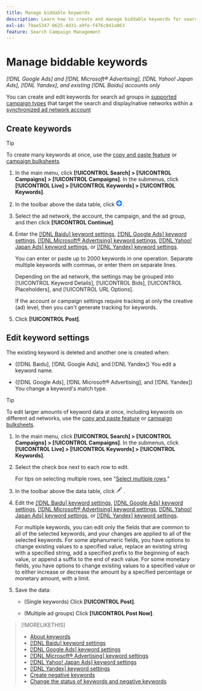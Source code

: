 ```yaml
---
title: Manage biddable keywords
description: Learn how to create and manage biddable keywords for search ad groups.
exl-id: 79ae5347-8625-4d31-a9fe-f476c041a063
feature: Search Campaign Management
---
```

# Manage biddable keywords

*[!DNL Google Ads] and [!DNL Microsoft® Advertising], [!DNL Yahoo! Japan Ads], [!DNL Yandex], and existing [!DNL Baidu] accounts only*

You can create and edit keywords for search ad groups in [supported campaign types](/help/search-social-commerce/introduction/supported-inventory.md) that target the search and display/native networks within a [synchronized ad network account](/help/search-social-commerce/campaign-management/accounts/ad-network-account-about.md)

## Create keywords

>[!TIP]
>
>To create many keywords at once, use the [copy and paste feature](/help/search-social-commerce/campaign-management/campaigns/copy-paste.md) or [campaign bulksheets](/help/search-social-commerce/campaign-management/bulksheets/bulksheet-about.md).

1. In the main menu, click **[!UICONTROL Search] > [!UICONTROL Campaigns] > [!UICONTROL Campaigns]**. In the submenus, click **[!UICONTROL Live] > [!UICONTROL Keywords] > [!UICONTROL Keywords]**.

1. In the toolbar above the data table, click ![Create](/help/search-social-commerce/assets/add.png "Create").

1. Select the ad network, the account, the campaign, and the ad group, and then click **[!UICONTROL Continue]**.

1. Enter the [[!DNL Baidu] keyword settings](keyword-settings-baidu.md), [[!DNL Google Ads] keyword settings](keyword-settings-google.md), [[!DNL Microsoft® Advertising] keyword settings](keyword-settings-microsoft.md), [[!DNL Yahoo! Japan Ads] keyword settings](keyword-settings-yahoo-japan.md), or [[!DNL Yandex] keyword settings](keyword-settings-yandex.md).

   You can enter or paste up to 2000 keywords in one operation. Separate multiple keywords with commas, or enter them on separate lines.
   
   Depending on the ad network, the settings may be grouped into [!UICONTROL Keyword Details], [!UICONTROL Bids], [!UICONTROL Placeholders], and [!UICONTROL URL Options].
   
   If the account or campaign settings require tracking at only the creative (ad) level, then you can't generate tracking for keywords.

1. Click **[!UICONTROL Post]**.

## Edit keyword settings

The existing keyword is deleted and another one is created when:

* ([!DNL Baidu], [!DNL Google Ads], and [!DNL Yandex]) You edit a keyword name.

* ([!DNL Google Ads], [!DNL Microsoft® Advertising], and [!DNL Yandex]) You change a keyword's match type.

>[!TIP]
>
>To edit larger amounts of keyword data at once, including keywords on different ad networks, use the [copy and paste feature](/help/search-social-commerce/campaign-management/campaigns/copy-paste.md) or [campaign bulksheets](/help/search-social-commerce/campaign-management/bulksheets/bulksheet-about.md).

1. In the main menu, click **[!UICONTROL Search] > [!UICONTROL Campaigns] > [!UICONTROL Campaigns]**. In the submenus, click **[!UICONTROL Live] > [!UICONTROL Keywords] > [!UICONTROL Keywords]**.

1. Select the check box next to each row to edit.

   For tips on selecting multiple rows, see "[Select multiple rows](/help/search-social-commerce/common-tasks/navigation-editing-selection/multiple-rows-select.md)."

1. In the toolbar above the data table, click ![Edit](/help/search-social-commerce/assets/edit.png "Edit") .

1. Edit the [[!DNL Baidu] keyword settings](keyword-settings-baidu.md), [[!DNL Google Ads] keyword settings](keyword-settings-google.md), [[!DNL Microsoft® Advertising] keyword settings](keyword-settings-microsoft.md), [[!DNL Yahoo! Japan Ads] keyword settings](keyword-settings-yahoo-japan.md), or [[!DNL Yandex] keyword settings](keyword-settings-yandex.md).

   For multiple keywords, you can edit only the fields that are common to all of the selected keywords, and your changes are applied to all of the selected keywords. For some alphanumeric fields, you have options to change existing values to a specified value, replace an existing string with a specified string, add a specified prefix to the beginning of each value, or append a suffix to the end of each value. For some monetary fields, you have options to change existing values to a specified value or to either increase or decrease the amount by a specified percentage or monetary amount, with a limit.

1. Save the data:

   * (Single keywords) Click **[!UICONTROL Post]**.
   
   * (Multiple ad groups) Click **[!UICONTROL Post Now]**.

>[!MORELIKETHIS]
>
>* [About keywords](keyword-about.md)
>* [[!DNL Baidu] keyword settings](keyword-settings-baidu.md)
>* [[!DNL Google Ads] keyword settings](keyword-settings-google.md)
>* [[!DNL Microsoft® Advertising] keyword settings](keyword-settings-microsoft.md)
>* [[!DNL Yahoo! Japan Ads] keyword settings](keyword-settings-yahoo-japan.md)
>* [[!DNL Yandex] keyword settings](keyword-settings-yandex.md)
>* [Create negative keywords](/help/search-social-commerce/campaign-management/campaigns/keyword-negative-create.md)
>* [Change the status of keywords and negative keywords](keyword-status-edit.md)
